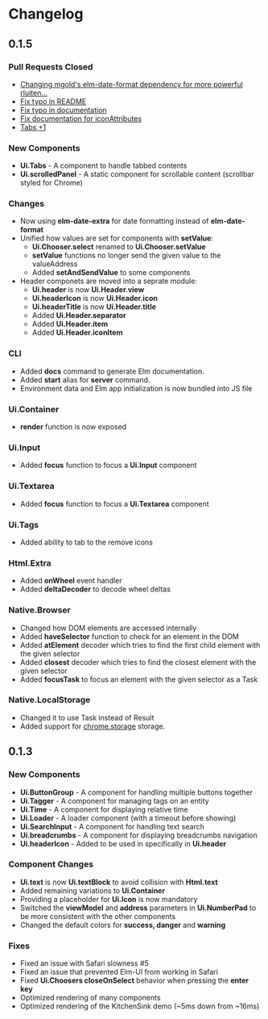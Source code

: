 # Changelog

## 0.1.5

### Pull Requests Closed
- [Changing mgold's elm-date-format dependency for more powerful rluiten…](https://github.com/gdotdesign/elm-ui/pull/17)
- [Fix typo in README](https://github.com/gdotdesign/elm-ui/pull/15)
- [Fix typo in documentation](https://github.com/gdotdesign/elm-ui/pull/14)
- [Fix documentation for iconAttributes](https://github.com/gdotdesign/elm-ui/pull/13)
- [Tabs +1](https://github.com/gdotdesign/elm-ui/issues/20)

### New Components
- **Ui.Tabs** - A component to handle tabbed contents
- **Ui.scrolledPanel** - A static component for scrollable content (scrollbar styled for Chrome)

### Changes
- Now using **elm-date-extra** for date formatting instead of **elm-date-format**
- Unified how values are set for components with **setValue**:
  - **Ui.Chooser.select** renamed to **Ui.Chooser.setValue**
  - **setValue** functions no longer send the given value to the valueAddress
  - Added **setAndSendValue** to some components
- Header componets are moved into a seprate module:
  - **Ui.header** is now **Ui.Header.view**
  - **Ui.headerIcon** is now **Ui.Header.icon**
  - **Ui.headerTitle** is now **Ui.Header.title**
  - Added **Ui.Header.separator**
  - Added **Ui.Header.item**
  - Added **Ui.Header.iconItem**

### CLI
- Added **docs** command to generate Elm documentation.
- Added **start** alias for **server** command.
- Environment data and Elm app initialization is now bundled into JS file

### Ui.Container
- **render** function is now exposed

### Ui.Input
- Added **focus** function to focus a **Ui.Input** component

### Ui.Textarea
- Added **focus** function to focus a **Ui.Textarea** component

### Ui.Tags
- Added ability to tab to the remove icons

### Html.Extra
- Added **onWheel** event handler
- Added **deltaDecoder** to decode wheel deltas

### Native.Browser
- Changed how DOM elements are accessed internally
- Added **haveSelector** function to check for an element in the DOM
- Added **atElement** decoder which tries to find the first child element with the given selector
- Added **closest** decoder which tries to find the closest element with the given selector
- Added **focusTask** to focus an element with the given selector as a Task

### Native.LocalStorage
- Changed it to use Task instead of Result
- Added support for [chrome.storage](https://developer.chrome.com/extensions/storage) storage.

## 0.1.3

### New Components
- **Ui.ButtonGroup** - A component for handling multiple buttons together
- **Ui.Tagger** - A component for managing tags on an entity
- **Ui.Time** - A component for displaying relative time
- **Ui.Loader** - A loader component (with a timeout before showing)
- **Ui.SearchInput** - A component for handling text search
- **Ui.breadcrumbs** - A component for displaying breadcrumbs navigation
- **Ui.headerIcon** - Added to be used in specifically in **Ui.header**

### Component Changes
- **Ui.text** is now **Ui.textBlock** to avoid collision with **Html.text**
- Added remaining variations to **Ui.Container**
- Providing a placeholder for **Ui.Icon** is now mandatory
- Switched the **viewModel** and **address** parameters in **Ui.NumberPad**
  to be more consistent with the other components
- Changed the default colors for **success, danger** and **warning**

### Fixes
- Fixed an issue with Safari slowness #5
- Fixed an issue that prevented Elm-UI from working in Safari
- Fixed **Ui.Choosers closeOnSelect** behavior when pressing the **enter key**
- Optimized rendering of many components
- Optimized rendering of the KitchenSink demo (~5ms down from ~16ms)

